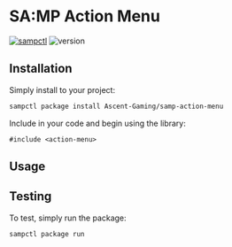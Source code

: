 # SA:MP Action Menu

[![sampctl](https://img.shields.io/badge/sampctl-action--menu-2f2f2f.svg?style=for-the-badge)](https://github.com/Ascent-Gaming/samp-action-menu) ![version](https://img.shields.io/github/v/release/ascent-gaming/samp-action-menu?sort=semver&style=for-the-badge)

## Installation

Simply install to your project:

```bash
sampctl package install Ascent-Gaming/samp-action-menu
```

Include in your code and begin using the library:

```pawn
#include <action-menu>
```

## Usage

<!--
Write your code documentation or examples here. If your library is documented in
the source code, direct users there. If not, list your API and describe it well
in this section. If your library is passive and has no API, simply omit this
section.
-->

## Testing

<!--
Depending on whether your package is tested via in-game "demo tests" or
y_testing unit-tests, you should indicate to readers what to expect below here.
-->

To test, simply run the package:

```bash
sampctl package run
```
